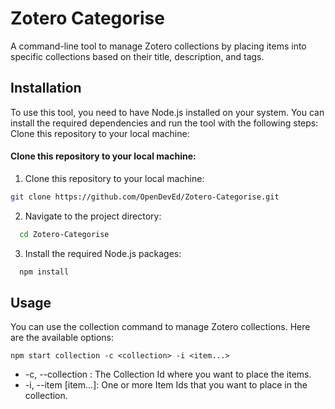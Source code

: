
# Zotero Categorise

A command-line tool to manage Zotero collections by placing items into specific collections based on their title, description, and tags.

## Installation

To use this tool, you need to have Node.js installed on your system. You can install the required dependencies and run the tool with the following steps:
Clone this repository to your local machine:


#### Clone this repository to your local machine:

1. Clone this repository to your local machine:

 ```bash
 git clone https://github.com/OpenDevEd/Zotero-Categorise.git
  ```

2. Navigate to the project directory:

```bash
  cd Zotero-Categorise
```

3. Install the required Node.js packages:

```bash
  npm install
```

## Usage

You can use the collection command to manage Zotero collections. Here are the available options:

```
npm start collection -c <collection> -i <item...> 
```
- -c, --collection <collection>: The Collection Id where you want to place the items.
- -i, --item [item...]: One or more Item Ids that you want to place in the collection.

